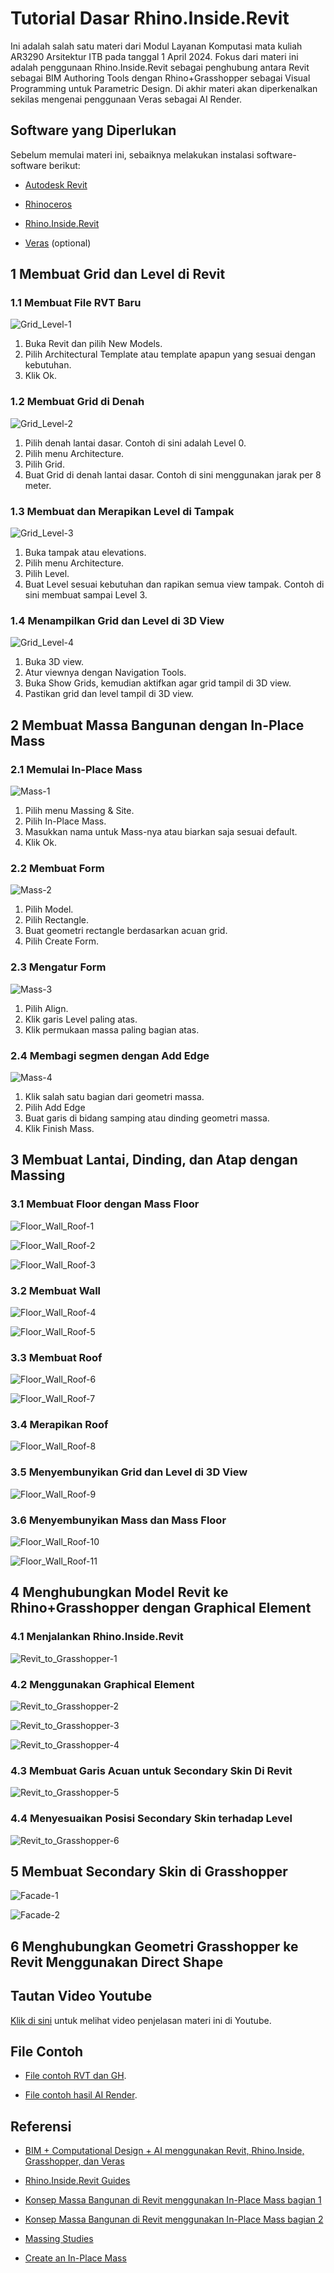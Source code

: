 # Tutorial Dasar Rhino.Inside.Revit
Ini adalah salah satu materi dari Modul Layanan Komputasi mata kuliah AR3290 Arsitektur ITB pada tanggal 1 April 2024. Fokus dari materi ini adalah penggunaan Rhino.Inside.Revit sebagai penghubung antara Revit sebagai BIM Authoring Tools dengan Rhino+Grasshopper sebagai Visual Programming untuk Parametric Design. Di akhir materi akan diperkenalkan sekilas mengenai penggunaan Veras sebagai AI Render.

## Software yang Diperlukan

Sebelum memulai materi ini, sebaiknya melakukan instalasi software-software berikut:

- [Autodesk Revit](https://www.autodesk.com/education/edu-software/)

- [Rhinoceros](https://www.rhino3d.com/for/education/)

- [Rhino.Inside.Revit](https://www.rhino3d.com/inside/revit/)

- [Veras](https://www.evolvelab.io/veras) (optional)

## 1 Membuat Grid dan Level di Revit

### 1.1 Membuat File RVT Baru
![Grid_Level-1](https://github.com/armanwu/RhinoInsideBasicTutorial/blob/main/Images/01-Grid_Level%20(1).png)
1. Buka Revit dan pilih New Models.
2. Pilih Architectural Template atau template apapun yang sesuai dengan kebutuhan.
3. Klik Ok.

### 1.2 Membuat Grid di Denah
![Grid_Level-2](https://github.com/armanwu/RhinoInsideBasicTutorial/blob/main/Images/01-Grid_Level%20(2).png)
1. Pilih denah lantai dasar. Contoh di sini adalah Level 0.
2. Pilih menu Architecture.
3. Pilih Grid.
4. Buat Grid di denah lantai dasar. Contoh di sini menggunakan jarak per 8 meter.

### 1.3 Membuat dan Merapikan Level di Tampak
![Grid_Level-3](https://github.com/armanwu/RhinoInsideBasicTutorial/blob/main/Images/01-Grid_Level%20(3).png)
1. Buka tampak atau elevations.
2. Pilih menu Architecture.
3. Pilih Level.
4. Buat Level sesuai kebutuhan dan rapikan semua view tampak. Contoh di sini membuat sampai Level 3.

### 1.4 Menampilkan Grid dan Level di 3D View
![Grid_Level-4](https://github.com/armanwu/RhinoInsideBasicTutorial/blob/main/Images/01-Grid_Level%20(4).png)
1. Buka 3D view.
2. Atur viewnya dengan Navigation Tools.
3. Buka Show Grids, kemudian aktifkan agar grid tampil di 3D view.
4. Pastikan grid dan level tampil di 3D view.

## 2 Membuat Massa Bangunan dengan In-Place Mass

### 2.1 Memulai In-Place Mass
![Mass-1](https://github.com/armanwu/RhinoInsideBasicTutorial/blob/main/Images/02-Mass%20(1).png)
1. Pilih menu Massing & Site.
2. Pilih In-Place Mass.
3. Masukkan nama untuk Mass-nya atau biarkan saja sesuai default.
4. Klik Ok.

### 2.2 Membuat Form
![Mass-2](https://github.com/armanwu/RhinoInsideBasicTutorial/blob/main/Images/02-Mass%20(2).png)
1. Pilih Model.
2. Pilih Rectangle.
3. Buat geometri rectangle berdasarkan acuan grid.
4. Pilih Create Form.

### 2.3 Mengatur Form
![Mass-3](https://github.com/armanwu/RhinoInsideBasicTutorial/blob/main/Images/02-Mass%20(3).png)
1. Pilih Align.
2. Klik garis Level paling atas.
3. Klik permukaan massa paling bagian atas.

### 2.4 Membagi segmen dengan Add Edge
![Mass-4](https://github.com/armanwu/RhinoInsideBasicTutorial/blob/main/Images/02-Mass%20(4).png)
1. Klik salah satu bagian dari geometri massa.
2. Pilih Add Edge
3. Buat garis di bidang samping atau dinding geometri massa.
4. Klik Finish Mass.

## 3 Membuat Lantai, Dinding, dan Atap dengan Massing

### 3.1 Membuat Floor dengan Mass Floor
![Floor_Wall_Roof-1](https://github.com/armanwu/RhinoInsideBasicTutorial/blob/main/Images/03-Floor_Wall_Roof%20(1).png)

![Floor_Wall_Roof-2](https://github.com/armanwu/RhinoInsideBasicTutorial/blob/main/Images/03-Floor_Wall_Roof%20(9).png)

![Floor_Wall_Roof-3](https://github.com/armanwu/RhinoInsideBasicTutorial/blob/main/Images/03-Floor_Wall_Roof%20(10).png)

### 3.2 Membuat Wall
![Floor_Wall_Roof-4](https://github.com/armanwu/RhinoInsideBasicTutorial/blob/main/Images/03-Floor_Wall_Roof%20(11).png)

![Floor_Wall_Roof-5](https://github.com/armanwu/RhinoInsideBasicTutorial/blob/main/Images/03-Floor_Wall_Roof%20(12).png)

### 3.3 Membuat Roof
![Floor_Wall_Roof-6](https://github.com/armanwu/RhinoInsideBasicTutorial/blob/main/Images/03-Floor_Wall_Roof%20(13).png)

![Floor_Wall_Roof-7](https://github.com/armanwu/RhinoInsideBasicTutorial/blob/main/Images/03-Floor_Wall_Roof%20(14).png)

### 3.4 Merapikan Roof
![Floor_Wall_Roof-8](https://github.com/armanwu/RhinoInsideBasicTutorial/blob/main/Images/03-Floor_Wall_Roof%20(15).png)

### 3.5 Menyembunyikan Grid dan Level di 3D View
![Floor_Wall_Roof-9](https://github.com/armanwu/RhinoInsideBasicTutorial/blob/main/Images/03-Floor_Wall_Roof%20(16).png)

### 3.6 Menyembunyikan Mass dan Mass Floor
![Floor_Wall_Roof-10](https://github.com/armanwu/RhinoInsideBasicTutorial/blob/main/Images/03-Floor_Wall_Roof%20(17).png)

![Floor_Wall_Roof-11](https://github.com/armanwu/RhinoInsideBasicTutorial/blob/main/Images/03-Floor_Wall_Roof%20(18).png)

## 4 Menghubungkan Model Revit ke Rhino+Grasshopper dengan Graphical Element

### 4.1 Menjalankan Rhino.Inside.Revit
![Revit_to_Grasshopper-1](https://github.com/armanwu/RhinoInsideBasicTutorial/blob/main/Images/04-Revit_to_Grasshopper%20(1).png)

### 4.2 Menggunakan Graphical Element
![Revit_to_Grasshopper-2](https://github.com/armanwu/RhinoInsideBasicTutorial/blob/main/Images/04-Revit_to_Grasshopper%20(2).png)

![Revit_to_Grasshopper-3](https://github.com/armanwu/RhinoInsideBasicTutorial/blob/main/Images/04-Revit_to_Grasshopper%20(3).png)

![Revit_to_Grasshopper-4](https://github.com/armanwu/RhinoInsideBasicTutorial/blob/main/Images/04-Revit_to_Grasshopper%20(4).png)

### 4.3 Membuat Garis Acuan untuk Secondary Skin Di Revit
![Revit_to_Grasshopper-5](https://github.com/armanwu/RhinoInsideBasicTutorial/blob/main/Images/04-Revit_to_Grasshopper%20(5).png)

### 4.4 Menyesuaikan Posisi Secondary Skin terhadap Level
![Revit_to_Grasshopper-6](https://github.com/armanwu/RhinoInsideBasicTutorial/blob/main/Images/04-Revit_to_Grasshopper%20(6).png)

## 5 Membuat Secondary Skin di Grasshopper

![Facade-1](https://github.com/armanwu/RhinoInsideBasicTutorial/blob/main/Images/05-Facade%20(2).png)

![Facade-2](https://github.com/armanwu/RhinoInsideBasicTutorial/blob/main/Images/05-Facade%20(3).png)

## 6 Menghubungkan Geometri Grasshopper ke Revit Menggunakan Direct Shape

## Tautan Video Youtube
[Klik di sini](https://youtu.be/HsxuzNzMt2A) untuk melihat video penjelasan materi ini di Youtube.

## File Contoh

- [File contoh RVT dan GH](https://github.com/armanwu/RhinoInsideBasicTutorial/tree/main/Sample_Files).

- [File contoh hasil AI Render](https://github.com/armanwu/RhinoInsideBasicTutorial/tree/main/Sample_Render).

## Referensi

- [BIM + Computational Design + AI menggunakan Revit, Rhino.Inside, Grasshopper, dan Veras](https://youtu.be/HsxuzNzMt2A)

- [Rhino.Inside.Revit Guides](https://www.rhino3d.com/inside/revit/1.0/guides/)

- [Konsep Massa Bangunan di Revit menggunakan In-Place Mass bagian 1](https://youtu.be/zNI8fCXr3Ow?si=yAzj4EV8YX9lS-by)

- [Konsep Massa Bangunan di Revit menggunakan In-Place Mass bagian 2](https://youtu.be/1fWu17E0JEU?si=zGPVEaBHnNsmQAK7)

- [Massing Studies](https://help.autodesk.com/view/RVTLT/2024/ENU/?guid=GUID-B8858693-F46D-4211-8CCC-B5E88681C466)

- [Create an In-Place Mass](https://help.autodesk.com/view/RVTLT/2024/ENU/?guid=GUID-A180B32D-E7B8-474F-AB31-B15EDB874F6E)



